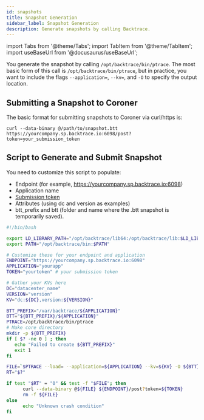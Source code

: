 ```yaml
---
id: snapshots
title: Snapshot Generation
sidebar_label: Snapshot Generation
description: Generate snapshots by calling Backtrace.
---
```


import Tabs from '@theme/Tabs';
import TabItem from '@theme/TabItem';
import useBaseUrl from '@docusaurus/useBaseUrl';

You generate the snapshot by calling `/opt/backtrace/bin/ptrace`. The most basic form of this call is `/opt/backtrace/bin/ptrace`, but in practice, you want to include the flags `--application=`, `--kv=`, and `-O` to specify the output location.

## Submitting a Snapshot to Coroner

The basic format for submitting snapshots to Coroner via curl/https is:

```shell
curl --data-binary @/path/to/snapshot.btt https://yourcompany.sp.backtrace.io:6098/post?token=your_submission_token
```

## Script to Generate and Submit Snapshot

You need to customize this script to populate:

- Endpoint (for example, https://yourcompany.sp.backtrace.io:6098)
- Application name
- [Submission token](https://help.backtrace.io/troubleshooting/what-is-a-submission-token)
- Attributes (using dc and version as examples)
- btt_prefix and btt (folder and name where the .btt snapshot is temporarily saved).

```bash
#!/bin/bash

export LD_LIBRARY_PATH="/opt/backtrace/lib64:/opt/backtrace/lib:$LD_LIBRARY_PATH:/usr/local/lib:/usr/lib:/usr/lib64:/lib:/usr/local/lib64/"
export PATH="/opt/backtrace/bin:$PATH"

# Customize these for your endpoint and application
ENDPOINT="https://yourcompany.sp.backtrace.io:6098"
APPLICATION="yourapp"
TOKEN="yourtoken" # your submission token

# Gather your KVs here
DC="datacenter_name"
VERSION="version"
KV="dc:${DC},version:${VERSION}"

BTT_PREFIX="/var/backtrace/${APPLICATION}"
BTT="${BTT_PREFIX}/${APPLICATION}"
PTRACE=/opt/backtrace/bin/ptrace
# Make core directory
mkdir -p ${BTT_PREFIX}
if [ $? -ne 0 ] ; then
   echo "Failed to create ${BTT_PREFIX}"
   exit 1
fi

FILE=`$PTRACE --load= --application=${APPLICATION} --kv=${KV} -O ${BTT} ${1}`
RT="$?"

if test "$RT" = "0" && test -f "$FILE"; then
      curl --data-binary @${FILE} ${ENDPOINT}/post?token=${TOKEN}
      rm -f ${FILE}
else
      echo "Unknown crash condition"
fi
```
